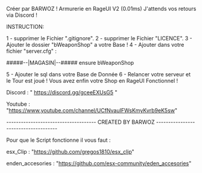 Créer par BARWOZ ! Armurerie en RageUI V2 (0.01ms) J'attends vos retours via Discord !

INSTRUCTION:

1 - supprimer le Fichier ".gitignore". 
2 - supprimer le Fichier "LICENCE". 
3 - Ajouter le dossier "bWeaponShop" a votre Base ! 
4 - Ajouter dans votre fichier "server.cfg" :

#####--|MAGASIN|--#####
ensure bWeaponShop

5 - Ajouter le sql dans votre Base de Donnée 
6 - Relancer votre serveur et le Tour est joué ! Vous avez enfin votre Shop en RageUI Fonctionnel !

Discord : " https://discord.gg/gceeEXUsG5 "

Youtube : "https://www.youtube.com/channel/UCfNvauIFWsKmyKvrb9eK5sw"

------------------------------------- CREATED BY BARWOZ -------------------------------------

Pour que le Script fonctionne il vous faut : 

esx_Clip : "https://github.com/gregos1810/esx_clip"

enden_accesories : "https://github.com/esx-community/eden_accesories"
